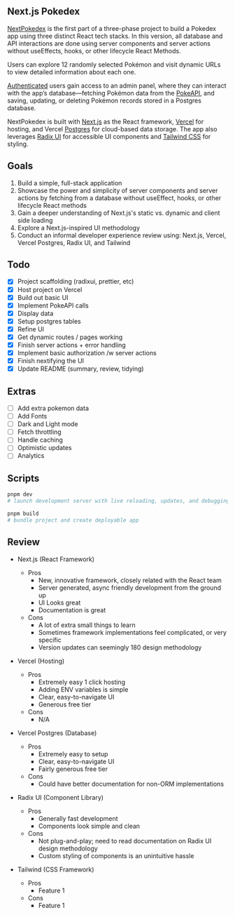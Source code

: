 ## Next.js Pokedex

[NextPokedex](https://nextpokedex-alpha.vercel.app/) is the first part of a three-phase project to build a Pokedex app using three distinct React tech stacks. In this version, all database and API interactions are done using server components and server actions without useEffects, hooks, or other lifecycle React Methods.

Users can explore 12 randomly selected Pokémon and visit dynamic URLs to view detailed information about each one.

[Authenticated](https://developer.mozilla.org/en-US/docs/Web/HTTP/Headers/WWW-Authenticate) users gain access to an admin panel, where they can interact with the app’s database—fetching Pokémon data from the [PokeAPI](https://pokeapi.co/), and saving, updating, or deleting Pokémon records stored in a Postgres database.

NextPokedex is built with [Next.js](https://nextjs.org/) as the React framework, [Vercel](https://vercel.com/) for hosting, and Vercel [Postgres](https://vercel.com/docs/storage/vercel-postgres) for cloud-based data storage. The app also leverages [Radix UI](https://www.radix-ui.com/) for accessible UI components and [Tailwind CSS](https://tailwindcss.com/) for styling.

## Goals

1. Build a simple, full-stack application
2. Showcase the power and simplicity of server components and server actions by fetching from a database without useEffect, hooks, or other lifecycle React methods
3. Gain a deeper understanding of Next.js's static vs. dynamic and client side loading
4. Explore a Next.js-inspired UI methodology
5. Conduct an informal developer experience review using: Next.js, Vercel, Vercel Postgres, Radix UI, and Tailwind

## Todo

- [x] Project scaffolding (radixui, prettier, etc)
- [x] Host project on Vercel
- [x] Build out basic UI
- [x] Implement PokeAPI calls
- [x] Display data
- [x] Setup postgres tables
- [x] Refine UI
- [x] Get dynamic routes / pages working
- [x] Finish server actions + error handling
- [x] Implement basic authorization /w server actions
- [x] Finish nextifying the UI
- [x] Update README (summary, review, tidying)

## Extras

- [ ] Add extra pokemon data
- [ ] Add Fonts
- [ ] Dark and Light mode
- [ ] Fetch throttling
- [ ] Handle caching
- [ ] Optimistic updates
- [ ] Analytics

## Scripts

```bash
pnpm dev
# launch development server with live reloading, updates, and debugging.

pnpm build
# bundle project and create deployable app
```

## Review

- Next.js (React Framework)

  - Pros
    - New, innovative framework, closely related with the React team
    - Server generated, async friendly development from the ground up
    - UI Looks great
    - Documentation is great
  - Cons
    - A lot of extra small things to learn
    - Sometimes framework implementations feel complicated, or very specific
    - Version updates can seemingly 180 design methodology

- Vercel (Hosting)

  - Pros
    - Extremely easy 1 click hosting
    - Adding ENV variables is simple
    - Clear, easy-to-navigate UI
    - Generous free tier
  - Cons
    - N/A

- Vercel Postgres (Database)

  - Pros
    - Extremely easy to setup
    - Clear, easy-to-navigate UI
    - Fairly generous free tier
  - Cons
    - Could have better documentation for non-ORM implementations

- Radix UI (Component Library)

  - Pros
    - Generally fast development
    - Components look simple and clean
  - Cons
    - Not plug-and-play; need to read documentation on Radix UI design methodology
    - Custom styling of components is an unintuitive hassle

- Tailwind (CSS Framework)
  - Pros
    - Feature 1
  - Cons
    - Feature 1
